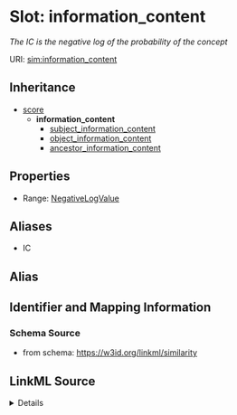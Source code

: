 # Slot: information_content
_The IC is the negative log of the probability of the concept_


URI: [sim:information_content](https://w3id.org/linkml/similarity/information_content)




## Inheritance

* [score](score.md)
    * **information_content**
        * [subject_information_content](subject_information_content.md)
        * [object_information_content](object_information_content.md)
        * [ancestor_information_content](ancestor_information_content.md)







## Properties

* Range: [NegativeLogValue](NegativeLogValue.md)




## Aliases


* IC



## Alias




## Identifier and Mapping Information







### Schema Source


* from schema: https://w3id.org/linkml/similarity




## LinkML Source

<details>
```yaml
name: information_content
description: The IC is the negative log of the probability of the concept
from_schema: https://w3id.org/linkml/similarity
aliases:
- IC
rank: 1000
is_a: score
abstract: true
alias: information_content
range: NegativeLogValue

```
</details>